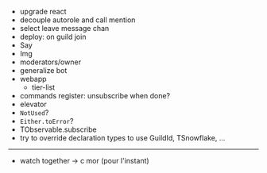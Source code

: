 - upgrade react
- decouple autorole and call mention
- select leave message chan
- deploy: on guild join
- Say
- Img
- moderators/owner
- generalize bot
- webapp
  - tier-list
- commands register: unsubscribe when done?
- elevator
- `NotUsed`?
- `Either.toError`?
- TObservable.subscribe
- try to override declaration types to use GuildId, TSnowflake, ...

---

- watch together -> c mor (pour l'instant)
